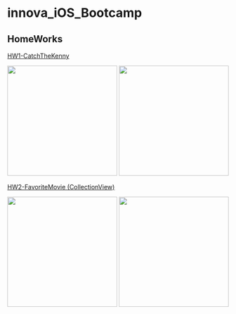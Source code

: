 # innova_iOS_Bootcamp

## HomeWorks
[HW1-CatchTheKenny](https://github.com/gulzade/innova_iOS_Bootcamp/tree/main/CatchTheKennyGame)

<img src="https://github.com/gulzade/innova_iOS_Bootcamp/blob/main/CatchTheKenny1.png" width="250" >
<img src="https://github.com/gulzade/innova_iOS_Bootcamp/blob/main/CatchTheKenny2.png" width="250" >

[HW2-FavoriteMovie (CollectionView)](https://github.com/gulzade/innova_iOS_Bootcamp/tree/main/FavoriteMovie)

<img src="https://github.com/gulzade/innova_iOS_Bootcamp/blob/main/FavoriteMoview_Screen1.png" width="250" >
<img src="https://github.com/gulzade/innova_iOS_Bootcamp/blob/main/FavoriteMoview_Screen2.png" width="250" >

